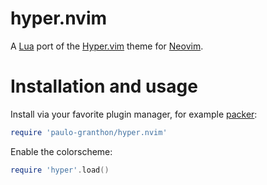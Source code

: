 # hyper.nvim

A [Lua](https://www.lua.org/) port of the [Hyper.vim](https://github.com/jdsimcoe/hyper.vim) theme for [Neovim](https://neovim.io/).

# Installation and usage

Install via your favorite plugin manager, for example [packer](https://github.com/wbthomason/packer.nvim):

```lua
require 'paulo-granthon/hyper.nvim'
```

Enable the colorscheme:

```lua
require 'hyper'.load()
```
